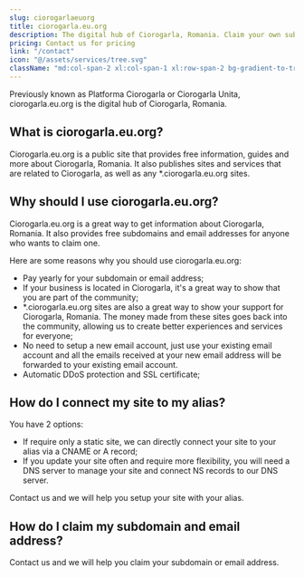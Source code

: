 ```yaml
---
slug: ciorogarlaeuorg
title: ciorogarla.eu.org
description: The digital hub of Ciorogarla, Romania. Claim your own subdomain or email address at ciorogarla.eu.org.
pricing: Contact us for pricing
link: "/contact"
icon: "@/assets/services/tree.svg"
className: "md:col-span-2 xl:col-span-1 xl:row-span-2 bg-gradient-to-tr from-green-300 to-green-600 text-black"
---
```


Previously known as Platforma Ciorogarla or Ciorogarla Unita, ciorogarla.eu.org is the digital hub of Ciorogarla, Romania.

## What is ciorogarla.eu.org?

Ciorogarla.eu.org is a public site that provides free information, guides and more about Ciorogarla, Romania. It also publishes sites and services that are related to Ciorogarla,
as well as any *.ciorogarla.eu.org sites.

## Why should I use ciorogarla.eu.org?

Ciorogarla.eu.org is a great way to get information about Ciorogarla, Romania. It also provides free subdomains and email addresses for anyone who wants to claim one.

Here are some reasons why you should use ciorogarla.eu.org:
* Pay yearly for your subdomain or email address;
* If your business is located in Ciorogarla, it's a great way to show that you are part of the community;
* *.ciorogarla.eu.org sites are also a great way to show your support for Ciorogarla, Romania. The money made from these sites goes back into the community,
allowing us to create better experiences and services for everyone;
* No need to setup a new email account, just use your existing email account and all the emails received at your new email address will be forwarded to your existing email account.
* Automatic DDoS protection and SSL certificate;

## How do I connect my site to my alias?

You have 2 options:
* If require only a static site, we can directly connect your site to your alias via a CNAME or A record;
* If you update your site often and require more flexibility, you will need a DNS server to manage your site and connect NS records to our DNS server.

Contact us and we will help you setup your site with your alias.

## How do I claim my subdomain and email address?

Contact us and we will help you claim your subdomain or email address.